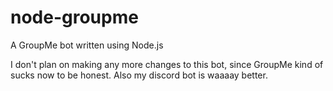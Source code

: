 # node-groupme

A GroupMe bot written using Node.js

I don't plan on making any more changes to this bot, since GroupMe kind of sucks now to be honest. Also my discord bot is waaaay better.
